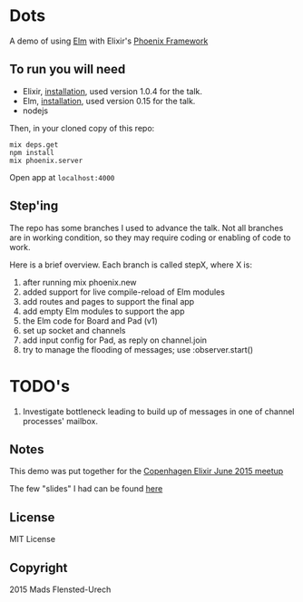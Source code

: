 # Dots

A demo of using [Elm](http://elm-lang.org) with Elixir's [Phoenix Framework](http://phoenixframework.org)

## To run you will need
* Elixir, [installation](http://elixir-lang.org/install.html), used version 1.0.4 for the talk.
* Elm, [installation](http://elm-lang.org/install), used version 0.15 for the talk.
* nodejs

Then, in your cloned copy of this repo:
```
mix deps.get
npm install
mix phoenix.server
```
Open app at `localhost:4000`

## Step'ing

The repo has some branches I used to advance the talk.
Not all branches are in working condition, so they may require coding or enabling of code to work.

Here is a brief overview. Each branch is called stepX, where X is:

1. after running mix phoenix.new
2. added support for live compile-reload of Elm modules
3. add routes and pages to support the final app
4. add empty Elm modules to support the app
5. the Elm code for Board and Pad (v1)
6. set up socket and channels
7. add input config for Pad, as reply on channel.join
8. try to manage the flooding of messages; use :observer.start()

# TODO's

1. Investigate bottleneck leading to build up of messages in one of channel processes' mailbox.

## Notes
This demo was put together for the [Copenhagen Elixir June 2015 meetup](http://github.com/cphex/cphex/issues/20)

The few "slides" I had can be found [here](https://github.com/madsflensted/presentations/tree/master/cphex_phoenix_and_elm)

## License
MIT License

## Copyright
2015 Mads Flensted-Urech

